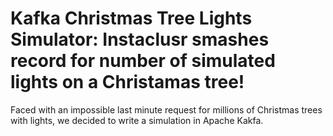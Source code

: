 # Kafka Christmas Tree Lights Simulator: Instaclusr smashes record for number of simulated lights on a Christamas tree!
Faced with an impossible last minute request for millions of Christmas trees with lights, we decided to write a simulation in Apache Kakfa.